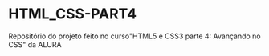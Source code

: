 # HTML_CSS-PART4
Repositório do projeto feito no curso"HTML5 e CSS3 parte 4: Avançando no CSS" da ALURA
